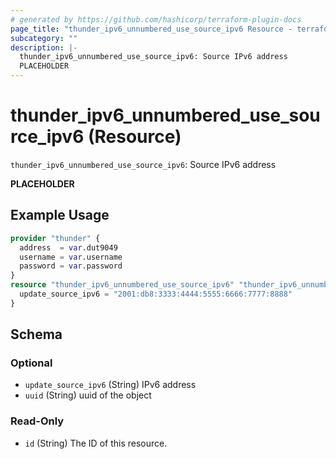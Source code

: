 ```yaml
---
# generated by https://github.com/hashicorp/terraform-plugin-docs
page_title: "thunder_ipv6_unnumbered_use_source_ipv6 Resource - terraform-provider-thunder"
subcategory: ""
description: |-
  thunder_ipv6_unnumbered_use_source_ipv6: Source IPv6 address
  PLACEHOLDER
---
```


# thunder_ipv6_unnumbered_use_source_ipv6 (Resource)

`thunder_ipv6_unnumbered_use_source_ipv6`: Source IPv6 address

__PLACEHOLDER__

## Example Usage

```terraform
provider "thunder" {
  address  = var.dut9049
  username = var.username
  password = var.password
}
resource "thunder_ipv6_unnumbered_use_source_ipv6" "thunder_ipv6_unnumbered_use_source_ipv6" {
  update_source_ipv6 = "2001:db8:3333:4444:5555:6666:7777:8888"
}
```

<!-- schema generated by tfplugindocs -->
## Schema

### Optional

- `update_source_ipv6` (String) IPv6 address
- `uuid` (String) uuid of the object

### Read-Only

- `id` (String) The ID of this resource.


